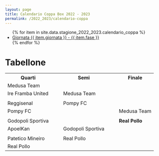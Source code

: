 ```yaml
---
layout: page
title: Calendario Coppa Box 2022 - 2023
permalink: /2022_2023/calendario-coppa
---
```


<ul>
    {% for item in site.data.stagione_2022_2023.calendario_coppa %}
        <li>
            <a href="coppa/giornate/{{ item.giornata }}">Giornata {{ item.giornata }} - {{ item.fase }}</a>
        </li>
    {% endfor %}
</ul>

<h1>Tabellone</h1>
<table>
    <tr>
        <th>Quarti</th>
        <th></th>
        <th></th>
        <th>Semi</th>
        <th></th>
        <th></th>
        <th>Finale</th>
    </tr>
    <tr>
        <td>Medusa Team</td>
        <td></td>
        <td></td>
        <td></td>
        <td></td>
        <td></td>
        <td></td>
    </tr>
    <tr>
        <td>Ire Framba United</td>
        <td></td>
        <td></td>
        <td>Medusa Team</td>
        <td></td>
        <td></td>
        <td></td>
    </tr>
    <tr>
        <td></td><td></td><td></td><td></td><td></td><td></td><td></td>
    </tr>
    <tr>
        <td>Reggisenal</td>
        <td></td>
        <td></td>
        <td>Pompy FC</td>
        <td></td>
        <td></td>
        <td></td>
    </tr>
    <tr>
        <td>Pompy FC</td>
        <td></td>
        <td></td>
        <td></td>
        <td></td>
        <td></td>
        <td>Medusa Team</td>
    </tr>
    <tr>
        <td></td><td></td><td></td><td></td><td></td><td></td><td></td>
    </tr>
    <tr>
        <td>Godopoli Sportiva</td>
        <td></td>
        <td></td>
        <td></td>
        <td></td>
        <td></td>
        <td><b>Real Pollo</b></td>
    </tr>
    <tr>
        <td>ApoelKan</td>
        <td></td>
        <td></td>
        <td>Godopoli Sportiva</td>
        <td></td>
        <td></td>
        <td></td>
    </tr>
    <tr>
        <td></td><td></td><td></td><td></td><td></td><td></td><td></td>
    </tr>
    <tr>
        <td>Patetico Mineiro</td>
        <td></td>
        <td></td>
        <td>Real Pollo</td>
        <td></td>
        <td></td>
        <td></td>
    </tr>
    <tr>
        <td>Real Pollo</td>
        <td></td>
        <td></td>
        <td></td>
        <td></td>
        <td></td>
        <td></td>
    </tr>
</table>